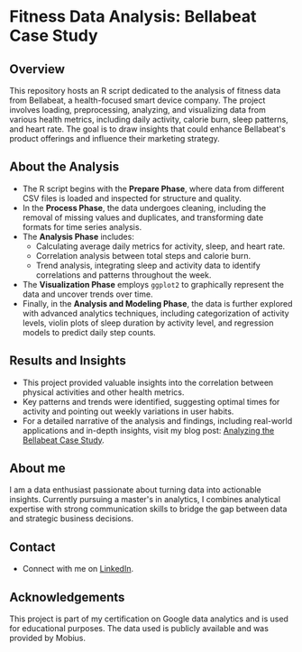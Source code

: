 # Fitness Data Analysis: Bellabeat Case Study

## Overview
This repository hosts an R script dedicated to the analysis of fitness data from Bellabeat, a health-focused smart device company. The project involves loading, preprocessing, analyzing, and visualizing data from various health metrics, including daily activity, calorie burn, sleep patterns, and heart rate. The goal is to draw insights that could enhance Bellabeat's product offerings and influence their marketing strategy.

## About the Analysis
- The R script begins with the **Prepare Phase**, where data from different CSV files is loaded and inspected for structure and quality.
- In the **Process Phase**, the data undergoes cleaning, including the removal of missing values and duplicates, and transforming date formats for time series analysis.
- The **Analysis Phase** includes:
  - Calculating average daily metrics for activity, sleep, and heart rate.
  - Correlation analysis between total steps and calorie burn.
  - Trend analysis, integrating sleep and activity data to identify correlations and patterns throughout the week.
- The **Visualization Phase** employs `ggplot2` to graphically represent the data and uncover trends over time.
- Finally, in the **Analysis and Modeling Phase**, the data is further explored with advanced analytics techniques, including categorization of activity levels, violin plots of sleep duration by activity level, and regression models to predict daily step counts.

## Results and Insights
- This project provided valuable insights into the correlation between physical activities and other health metrics.
- Key patterns and trends were identified, suggesting optimal times for activity and pointing out weekly variations in user habits.
- For a detailed narrative of the analysis and findings, including real-world applications and in-depth insights, visit my blog post: [Analyzing the Bellabeat Case Study](https://aryasingh.hashnode.dev/analyzing-the-bellabeat-case-study#heading-ask).

## About me
I am a data enthusiast passionate about turning data into actionable insights. Currently pursuing a master's in analytics, I combines analytical expertise with strong communication skills to bridge the gap between data and strategic business decisions.

## Contact
- Connect with me on [LinkedIn](https://www.linkedin.com/in/arya-singh-3382a9269/).

## Acknowledgements
This project is part of my certification on Google data analytics and is used for educational purposes. The data used is publicly available and was provided by Mobius.

